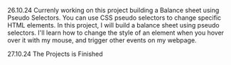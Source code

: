 26.10.24 Currenly working on this project building a Balance sheet using Pseudo Selectors.
You can use CSS pseudo selectors to change specific HTML elements.
In this project, I will build a balance sheet using pseudo selectors.
I'll learn how to change the style of an element when you hover over it with my mouse, and trigger other events on my webpage.

27.10.24 The Projects is Finished
